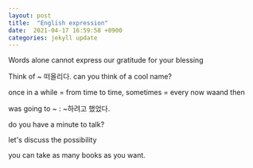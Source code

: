 ```yaml
---
layout: post
title:  "English expression"
date:  2021-04-17 16:59:58 +0900 
categories: jekyll update
---
```


Words alone cannot express our gratitude for your blessing

Think of ~  떠올리다.  can you think of a cool name?

once in a while = from time to time, sometimes = every now waand then

was going to ~ :  ~하려고 했었다.

do you have a minute to talk?

let's discuss the possibility

you can take as many books as you want.
